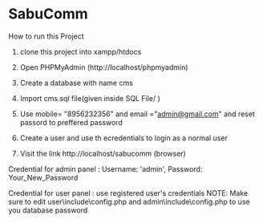 # SabuComm
How to run this Project

1. clone this project into xampp/htdocs

2. Open PHPMyAdmin (http://localhost/phpmyadmin)

3. Create a database with name cms

4. Import cms.sql file(given inside SQL File/ )

5. Use mobile= "8956232356" and email ="admin@gmail.com" and reset passord to preffered password

6. Create a user and use th ecredentials to login as a normal user

5. Visit the link http://localhost/sabucomm (browser)


Credential for admin panel : 
Username: 'admin', Password: Your_New_Password

Credential for user panel : 
use registered user's credentials
NOTE:
Make sure to edit user\include\config.php and admin\include\config.php to use you database password
